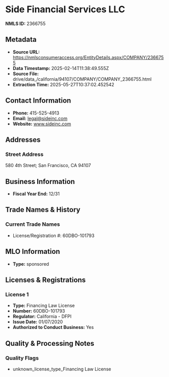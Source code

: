 # Side Financial Services LLC

**NMLS ID:** 2366755

## Metadata
- **Source URL:** https://nmlsconsumeraccess.org/EntityDetails.aspx/COMPANY/2366755
- **Data Timestamp:** 2025-02-14T11:38:49.555Z
- **Source File:** drive/data_/california/94107/COMPANY/COMPANY_2366755.html
- **Extraction Time:** 2025-05-27T10:37:02.452542

## Contact Information
- **Phone:** 415-525-4913
- **Email:** legal@sideinc.com
- **Website:** www.sideinc.com

## Addresses
### Street Address
580 4th Street; San Francisco, CA 94107

## Business Information
- **Fiscal Year End:** 12/31

## Trade Names & History
### Current Trade Names
- License/Registration #: 60DBO-101793

## MLO Information
- **Type:** sponsored

## Licenses & Registrations

### License 1
- **Type:** Financing Law License
- **Number:** 60DBO-101793
- **Regulator:** California - DFPI
- **Issue Date:** 01/07/2020
- **Authorized to Conduct Business:** Yes

## Quality & Processing Notes
### Quality Flags
- unknown_license_type_Financing Law License
